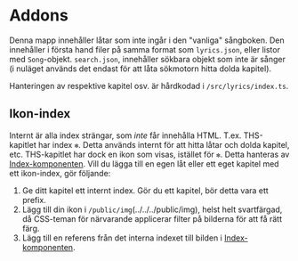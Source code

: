 # Addons
Denna mapp innehåller låtar som inte ingår i den "vanliga" sångboken.
Den innehåller i första hand filer på samma format som `lyrics.json`, eller listor med `Song`-objekt.
`search.json`, innehåller sökbara objekt som inte är sånger (i nuläget används det endast för att låta sökmotorn hitta dolda kapitel).

Hanteringen av respektive kapitel osv. är hårdkodad i `/src/lyrics/index.ts`.

## Ikon-index
Internt är alla index strängar, som _inte_ får innehålla HTML. T.ex. THS-kapitlet har index `✻`. Detta används internt för att hitta låtar och dolda kapitel, etc. THS-kapitlet har dock en ikon som visas, istället för `✻`. Detta hanteras av [Index-komponenten](../../components/Index.vue). Vill du lägga till en egen låt eller ett eget kapitel med ett ikon-index, gör följande:
1. Ge ditt kapitel ett internt index. Gör du ett kapitel, bör detta vara ett prefix.
2. Lägg till din ikon i `/public/img`(../../../public/img), helst helt svartfärgad, då CSS-teman för närvarande applicerar filter på bilderna för att få rätt färg.
3. Lägg till en referens från det interna indexet till bilden i [Index-komponenten](../../components/Index.vue).